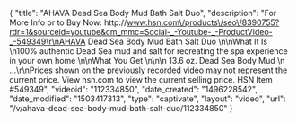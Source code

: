 {
    "title": "AHAVA Dead Sea Body Mud   Bath Salt Duo",
    "description": "For More Info or to Buy Now: http:\/\/www.hsn.com\/products\/seo\/8390755?rdr=1&sourceid=youtube&cm_mmc=Social-_-Youtube-_-ProductVideo-_-549349\r\nAHAVA Dead Sea Body Mud   Bath Salt Duo  \n\nWhat It Is \n100% authentic Dead Sea mud and salt for recreating the spa experience in your own home \n\nWhat You Get \n\n\n    13.6 oz. Dead Sea Body Mud \n   ...\r\nPrices shown on the previously recorded video may not represent the current price.  View hsn.com to view the current selling price. HSN Item #549349",
    "videoid": "112334850",
    "date_created": "1496228542",
    "date_modified": "1503417313",
    "type": "captivate",
    "layout": "video",
    "url": "\/v\/ahava-dead-sea-body-mud-bath-salt-duo\/112334850"
}